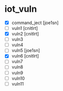 # iot_vuln

- [x] command_ject [joe1sn]
- [ ] vuln1 [cnitlrt]
- [x] vuln2 [cnitlrt]
- [ ] vuln3 
- [ ] vuln4
- [ ] vuln5 [joe1sn]
- [x] vuln6 [cnitlrt]
- [ ] vuln7
- [ ] vuln8
- [ ] vuln9
- [ ] vuln10
- [ ] vuln11
